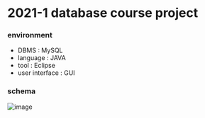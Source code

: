 # 2021-1 database course project
### environment
- DBMS : MySQL
- language : JAVA
- tool : Eclipse
- user interface : GUI
### schema
![image](https://user-images.githubusercontent.com/62213813/155390925-f4f0dc29-8596-488c-af19-ecb35ec16d72.png)